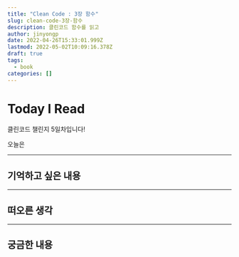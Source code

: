 ```yaml
---
title: "Clean Code : 3장 함수"
slug: clean-code-3장-함수
description: 클린코드 함수를 읽고
author: jinyongp
date: 2022-04-26T15:33:01.999Z
lastmod: 2022-05-02T10:09:16.378Z
draft: true
tags:
  - book
categories: []
---
```


# Today I Read

클린코드 챌린지 5일차입니다!

오늘은

---

## 기억하고 싶은 내용



---

## 떠오른 생각



---

## 궁금한 내용
